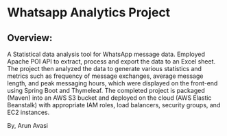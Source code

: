 # Whatsapp Analytics Project


## Overview: <br />
A Statistical data analysis tool for WhatsApp message data. Employed Apache POI API to extract, process and export the data to an Excel sheet. The project then analyzed the data to generate various statistics and metrics such as frequency of message exchanges, average message length, and peak messaging hours, which were displayed on the front-end using Spring Boot and Thymeleaf. The completed project is packaged (Maven) into an AWS S3 bucket and deployed on the cloud (AWS Elastic Beanstalk) with appropriate IAM roles, load balancers, security groups, and EC2 instances.  <br />

By, Arun Avasi
